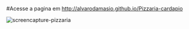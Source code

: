 #Acesse a pagina em http://alvarodamasio.github.io/Pizzaria-cardapio

![screencapture-pizzaria](https://github.com/user-attachments/assets/313aa9a1-9bc1-480c-bd6a-72602c1ea133)
